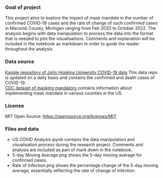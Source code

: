 ### Goal of project
This project aims to explore the impact of mask mandate in the number of confirmed COVID-19 cases and the rate of change of such confirmed cases in Macomb County, Michigan ranging from Feb 2020 to October 2022. The analysis begins with data manipulation to process the data into the format that is needed to plot the visualisations. Comments and explanation will be included in the notebook as markdown in order to guide the reader throughout the analysis.  

### Data source
[Kaggle repository of John Hopkins University COVID-19 data](https://www.kaggle.com/datasets/antgoldbloom/covid19-data-from-john-hopkins-university) This data repo is updated on a daily basis and contains the confirmed and death cases of COVID-19.  
[CDC dataset of masking mandatory ](https://data.cdc.gov/Policy-Surveillance/U-S-State-and-Territorial-Public-Mask-Mandates-Fro/62d6-pm5i) contains information about implementing mask mandate in various counties in the US.

### License
MIT Open Source: https://opensource.org/licenses/MIT         

### Files and data
- US COVID Analysis.ipynb contains the data manipulation and visualisation process during the research project. Comments and analysis are included as part of mark down in the notebook.  
- 5-day Moving Average.png shows the 5-day moving average for confirmed cases.  
- Rate of Infection.png shows the percentage change of the 5-day moving average, essentially reflecting the rate of change of infection.  
